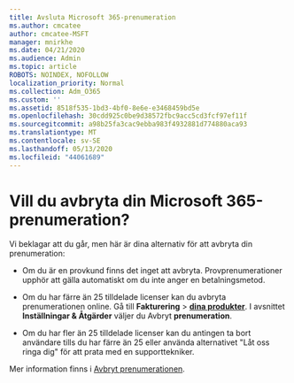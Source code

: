 ```yaml
---
title: Avsluta Microsoft 365-prenumeration
ms.author: cmcatee
author: cmcatee-MSFT
manager: mnirkhe
ms.date: 04/21/2020
ms.audience: Admin
ms.topic: article
ROBOTS: NOINDEX, NOFOLLOW
localization_priority: Normal
ms.collection: Adm_O365
ms.custom: ''
ms.assetid: 8518f535-1bd3-4bf0-8e6e-e3468459bd5e
ms.openlocfilehash: 30cdd925c0be9d38572fbc9acc5cd3fcf97ef11f
ms.sourcegitcommit: a98b25fa3cac9ebba983f4932881d774880aca93
ms.translationtype: MT
ms.contentlocale: sv-SE
ms.lasthandoff: 05/13/2020
ms.locfileid: "44061689"
---
```

# <a name="cancelling-your-microsoft-365-subscription"></a>Vill du avbryta din Microsoft 365-prenumeration?

Vi beklagar att du går, men här är dina alternativ för att avbryta din prenumeration:
  
- Om du är en provkund finns det inget att avbryta. Provprenumerationer upphör att gälla automatiskt om du inte anger en betalningsmetod.

- Om du har färre än 25 tilldelade licenser kan du avbryta prenumerationen online. Gå till **Fakturering** \> **[dina produkter](https://go.microsoft.com/fwlink/p/?linkid=842054)**. I avsnittet **Inställningar & Åtgärder** väljer du Avbryt **prenumeration**.

- Om du har fler än 25 tilldelade licenser kan du antingen ta bort användare tills du har färre än 25 eller använda alternativet "Låt oss ringa dig" för att prata med en supporttekniker.

Mer information finns i [Avbryt prenumerationen](https://docs.microsoft.com/office365/admin/subscriptions-and-billing/cancel-your-subscription).